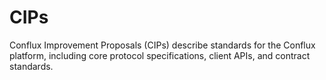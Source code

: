 # CIPs
Conflux Improvement Proposals (CIPs) describe standards for the Conflux platform, including core protocol specifications, client APIs, and contract standards.
